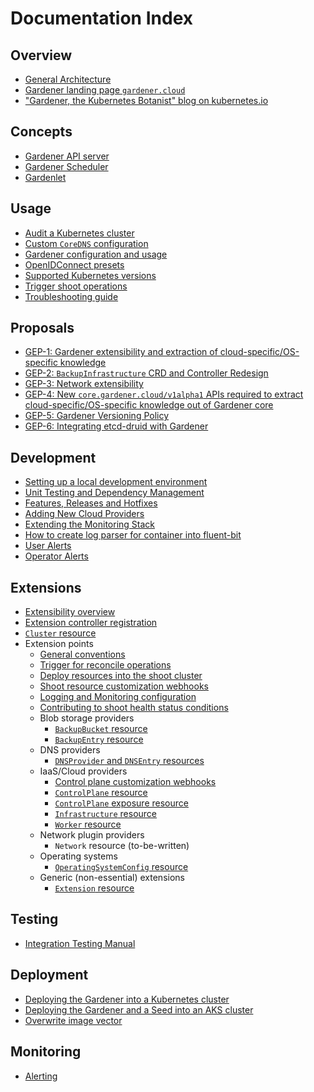 # Documentation Index

## Overview

* [General Architecture](https://github.com/gardener/documentation/wiki/Architecture)
* [Gardener landing page `gardener.cloud`](https://gardener.cloud/)
* ["Gardener, the Kubernetes Botanist" blog on kubernetes.io](https://kubernetes.io/blog/2018/05/17/gardener/)

## Concepts

* [Gardener API server](concepts/apiserver.md)
* [Gardener Scheduler](concepts/scheduler.md)
* [Gardenlet](concepts/gardenlet.md)

## Usage

* [Audit a Kubernetes cluster](usage/shoot_auditpolicy.md)
* [Custom `CoreDNS` configuration](usage/custom-dns.md)
* [Gardener configuration and usage](usage/configuration.md)
* [OpenIDConnect presets](usage/openidconnect-presets.md)
* [Supported Kubernetes versions](usage/supported_k8s_versions.md)
* [Trigger shoot operations](usage/shoot_operations.md)
* [Troubleshooting guide](usage/trouble_shooting_guide.md)

## Proposals

* [GEP-1: Gardener extensibility and extraction of cloud-specific/OS-specific knowledge](proposals/01-extensibility.md)
* [GEP-2: `BackupInfrastructure` CRD and Controller Redesign](proposals/02-backupinfra.md)
* [GEP-3: Network extensibility](proposals/03-networking-extensibility.md)
* [GEP-4: New `core.gardener.cloud/v1alpha1` APIs required to extract cloud-specific/OS-specific knowledge out of Gardener core](proposals/04-new-core-gardener-cloud-apis.md)
* [GEP-5: Gardener Versioning Policy](proposals/05-versioning-policy.md)
* [GEP-6: Integrating etcd-druid with Gardener](proposals/06-etcd-druid.md)

## Development

* [Setting up a local development environment](development/local_setup.md)
* [Unit Testing and Dependency Management](development/testing_and_dependencies.md)
* [Features, Releases and Hotfixes](development/process.md)
* [Adding New Cloud Providers](development/new-cloud-provider.md)
* [Extending the Monitoring Stack](development/monitoring-stack.md)
* [How to create log parser for container into fluent-bit](development/log_parsers.md)
* [User Alerts](development/user_alerts.md)
* [Operator Alerts](development/operator_alerts.md)

## Extensions

* [Extensibility overview](extensions/overview.md)
* [Extension controller registration](extensions/controllerregistration.md)
* [`Cluster` resource](extensions/cluster.md)
* Extension points
  * [General conventions](extensions/conventions.md)
  * [Trigger for reconcile operations](extensions/reconcile-trigger.md)
  * [Deploy resources into the shoot cluster](extensions/managedresources.md)
  * [Shoot resource customization webhooks](extensions/shoot-webhooks.md)
  * [Logging and Monitoring configuration](extensions/logging-and-monitoring.md)
  * [Contributing to shoot health status conditions](extensions/shoot-health-status-conditions.md)
  * Blob storage providers
    * [`BackupBucket` resource](extensions/backupbucket.md)
    * [`BackupEntry` resource](extensions/backupentry.md)
  * DNS providers
    * [`DNSProvider` and `DNSEntry` resources](extensions/dns.md)
  * IaaS/Cloud providers
    * [Control plane customization webhooks](extensions/controlplane-webhooks.md)
    * [`ControlPlane` resource](extensions/controlplane.md)
    * [`ControlPlane` exposure resource](extensions/controlplane-exposure.md)
    * [`Infrastructure` resource](extensions/infrastructure.md)
    * [`Worker` resource](extensions/worker.md)
  * Network plugin providers
    * `Network` resource (to-be-written)
  * Operating systems
    * [`OperatingSystemConfig` resource](extensions/operatingsystemconfig.md)
  * Generic (non-essential) extensions
    * [`Extension` resource](extensions/extension.md)

## Testing

* [Integration Testing Manual](testing/integration_tests.md)

## Deployment

* [Deploying the Gardener into a Kubernetes cluster](deployment/kubernetes.md)
* [Deploying the Gardener and a Seed into an AKS cluster](deployment/aks.md)
* [Overwrite image vector](deployment/image_vector.md)

## Monitoring

* [Alerting](monitoring/alerting.md)
